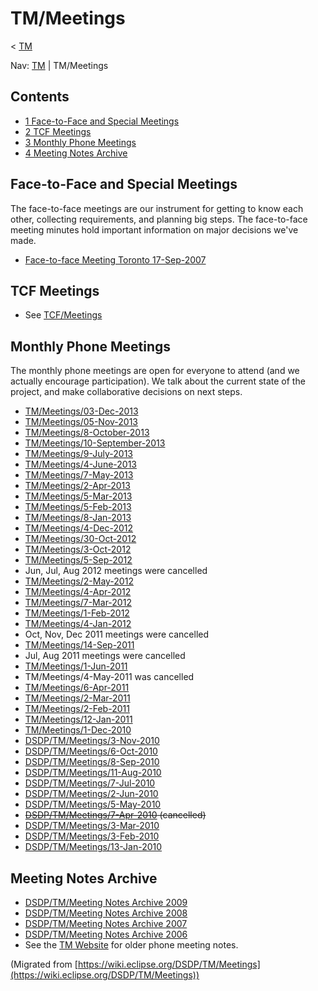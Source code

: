 

TM/Meetings
===========

< [TM](./TM "TM")

Nav: [TM](./TM "TM") | TM/Meetings

Contents
--------

*   [1 Face-to-Face and Special Meetings](#Face-to-Face-and-Special-Meetings)
*   [2 TCF Meetings](#TCF-Meetings)
*   [3 Monthly Phone Meetings](#Monthly-Phone-Meetings)
*   [4 Meeting Notes Archive](#Meeting-Notes-Archive)

Face-to-Face and Special Meetings
---------------------------------

The face-to-face meetings are our instrument for getting to know each other, collecting requirements, and planning big steps. The face-to-face meeting minutes hold important information on major decisions we've made.

*   [Face-to-face Meeting Toronto 17-Sep-2007](./Face-to-face_Meeting_Toronto_17-Sep-2007 "DSDP/TM/Face-to-face Meeting Toronto 17-Sep-2007")

TCF Meetings
------------

*   See [TCF/Meetings](https://wiki.eclipse.org/TCF/Meetings "TCF/Meetings")

Monthly Phone Meetings
----------------------

The monthly phone meetings are open for everyone to attend (and we actually encourage participation). We talk about the current state of the project, and make collaborative decisions on next steps.

*   [TM/Meetings/03-Dec-2013](./03-Dec-2013 "TM/Meetings/03-Dec-2013")
*   [TM/Meetings/05-Nov-2013](./05-Nov-2013 "TM/Meetings/05-Nov-2013")
*   [TM/Meetings/8-October-2013](./8-October-2013 "TM/Meetings/8-October-2013")
*   [TM/Meetings/10-September-2013](./10-September-2013 "TM/Meetings/10-September-2013")
*   [TM/Meetings/9-July-2013](./9-July-2013 "TM/Meetings/9-July-2013")
*   [TM/Meetings/4-June-2013](./4-June-2013 "TM/Meetings/4-June-2013")
*   [TM/Meetings/7-May-2013](./7-May-2013 "TM/Meetings/7-May-2013")
*   [TM/Meetings/2-Apr-2013](./2-Apr-2013 "TM/Meetings/2-Apr-2013")
*   [TM/Meetings/5-Mar-2013](./5-Mar-2013 "TM/Meetings/5-Mar-2013")
*   [TM/Meetings/5-Feb-2013](./5-Feb-2013 "TM/Meetings/5-Feb-2013")
*   [TM/Meetings/8-Jan-2013](./8-Jan-2013 "TM/Meetings/8-Jan-2013")
*   [TM/Meetings/4-Dec-2012](./4-Dec-2012 "TM/Meetings/4-Dec-2012")
*   [TM/Meetings/30-Oct-2012](./30-Oct-2012 "TM/Meetings/30-Oct-2012")
*   [TM/Meetings/3-Oct-2012](./3-Oct-2012 "TM/Meetings/3-Oct-2012")
*   [TM/Meetings/5-Sep-2012](./5-Sep-2012 "TM/Meetings/5-Sep-2012")
*   Jun, Jul, Aug 2012 meetings were cancelled
*   [TM/Meetings/2-May-2012](./2-May-2012 "TM/Meetings/2-May-2012")
*   [TM/Meetings/4-Apr-2012](./4-Apr-2012 "TM/Meetings/4-Apr-2012")
*   [TM/Meetings/7-Mar-2012](./7-Mar-2012 "TM/Meetings/7-Mar-2012")
*   [TM/Meetings/1-Feb-2012](./1-Feb-2012 "TM/Meetings/1-Feb-2012")
*   [TM/Meetings/4-Jan-2012](./4-Jan-2012 "TM/Meetings/4-Jan-2012")
*   Oct, Nov, Dec 2011 meetings were cancelled
*   [TM/Meetings/14-Sep-2011](./14-Sep-2011 "TM/Meetings/14-Sep-2011")
*   Jul, Aug 2011 meetings were cancelled
*   [TM/Meetings/1-Jun-2011](./1-Jun-2011 "TM/Meetings/1-Jun-2011")
*   TM/Meetings/4-May-2011 was cancelled
*   [TM/Meetings/6-Apr-2011](./6-Apr-2011 "TM/Meetings/6-Apr-2011")
*   [TM/Meetings/2-Mar-2011](./2-Mar-2011 "TM/Meetings/2-Mar-2011")
*   [TM/Meetings/2-Feb-2011](./2-Feb-2011 "TM/Meetings/2-Feb-2011")
*   [TM/Meetings/12-Jan-2011](./12-Jan-2011 "TM/Meetings/12-Jan-2011")
*   [TM/Meetings/1-Dec-2010](./1-Dec-2010 "TM/Meetings/1-Dec-2010")
*   [DSDP/TM/Meetings/3-Nov-2010](/3-Nov-2010 "DSDP/TM/Meetings/3-Nov-2010")
*   [DSDP/TM/Meetings/6-Oct-2010](./6-Oct-2010 "DSDP/TM/Meetings/6-Oct-2010")
*   [DSDP/TM/Meetings/8-Sep-2010](./8-Sep-2010 "DSDP/TM/Meetings/8-Sep-2010")
*   [DSDP/TM/Meetings/11-Aug-2010](./11-Aug-2010 "DSDP/TM/Meetings/11-Aug-2010")
*   [DSDP/TM/Meetings/7-Jul-2010](./7-Jul-2010 "DSDP/TM/Meetings/7-Jul-2010")
*   [DSDP/TM/Meetings/2-Jun-2010](./2-Jun-2010 "DSDP/TM/Meetings/2-Jun-2010")
*   [DSDP/TM/Meetings/5-May-2010](./5-May-2010 "DSDP/TM/Meetings/5-May-2010")
*   ~~[DSDP/TM/Meetings/7-Apr-2010](./7-Apr-2010 "DSDP/TM/Meetings/7-Apr-2010") (cancelled)~~
*   [DSDP/TM/Meetings/3-Mar-2010](./3-Mar-2010 "DSDP/TM/Meetings/3-Mar-2010")
*   [DSDP/TM/Meetings/3-Feb-2010](./3-Feb-2010 "DSDP/TM/Meetings/3-Feb-2010")
*   [DSDP/TM/Meetings/13-Jan-2010](./13-Jan-2010 "DSDP/TM/Meetings/13-Jan-2010")

Meeting Notes Archive
---------------------

*   [DSDP/TM/Meeting Notes Archive 2009](./Meeting_Notes_Archive_2009 "DSDP/TM/Meeting Notes Archive 2009")
*   [DSDP/TM/Meeting Notes Archive 2008](./Meeting_Notes_Archive_2008 "DSDP/TM/Meeting Notes Archive 2008")
*   [DSDP/TM/Meeting Notes Archive 2007](./Meeting_Notes_Archive_2007 "DSDP/TM/Meeting Notes Archive 2007")
*   [DSDP/TM/Meeting Notes Archive 2006](./Meeting_Notes_Archive_2006 "DSDP/TM/Meeting Notes Archive 2006")
*   See the [TM Website](https://www.eclipse.org/tm/doc/) for older phone meeting notes.


(Migrated from [https://wiki.eclipse.org/DSDP/TM/Meetings](https://wiki.eclipse.org/DSDP/TM/Meetings))